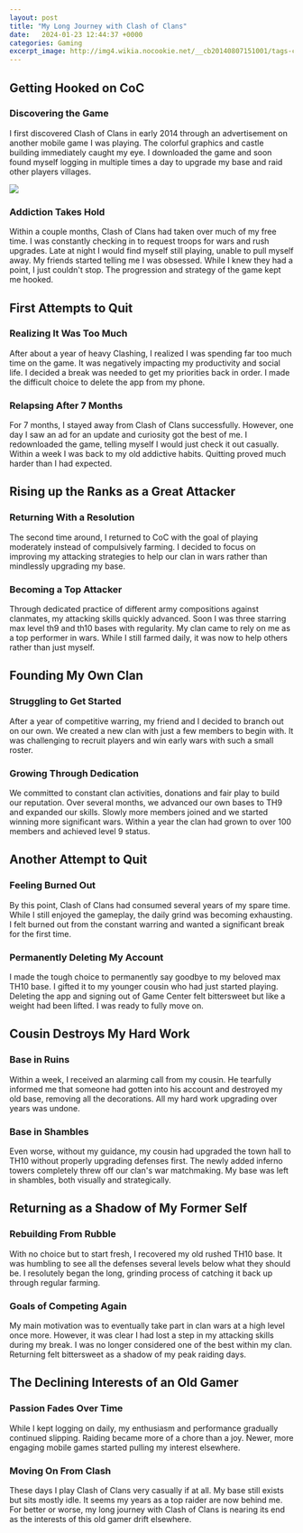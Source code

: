 ```yaml
---
layout: post
title: "My Long Journey with Clash of Clans"
date:   2024-01-23 12:44:37 +0000
categories: Gaming
excerpt_image: http://img4.wikia.nocookie.net/__cb20140807151001/tags-clash-of-clans-guide/images/9/93/Fourm_picture_1.jpg
---
```


## Getting Hooked on CoC
### Discovering the Game
I first discovered Clash of Clans in early 2014 through an advertisement on another mobile game I was playing. The colorful graphics and castle building immediately caught my eye. I downloaded the game and soon found myself logging in multiple times a day to upgrade my base and raid other players villages.

![](http://img4.wikia.nocookie.net/__cb20140807151001/tags-clash-of-clans-guide/images/9/93/Fourm_picture_1.jpg)
### Addiction Takes Hold
Within a couple months, Clash of Clans had taken over much of my free time. I was constantly checking in to request troops for wars and rush upgrades. Late at night I would find myself still playing, unable to pull myself away. My friends started telling me I was obsessed. While I knew they had a point, I just couldn't stop. The progression and strategy of the game kept me hooked.
## First Attempts to Quit
### Realizing It Was Too Much
After about a year of heavy Clashing, I realized I was spending far too much time on the game. It was negatively impacting my productivity and social life. I decided a break was needed to get my priorities back in order. I made the difficult choice to delete the app from my phone.
### Relapsing After 7 Months 
For 7 months, I stayed away from Clash of Clans successfully. However, one day I saw an ad for an update and curiosity got the best of me. I redownloaded the game, telling myself I would just check it out casually. Within a week I was back to my old addictive habits. Quitting proved much harder than I had expected.
## Rising up the Ranks as a Great Attacker
### Returning With a Resolution
The second time around, I returned to CoC with the goal of playing moderately instead of compulsively farming. I decided to focus on improving my attacking strategies to help our clan in wars rather than mindlessly upgrading my base. 
### Becoming a Top Attacker
Through dedicated practice of different army compositions against clanmates, my attacking skills quickly advanced. Soon I was three starring max level th9 and th10 bases with regularity. My clan came to rely on me as a top performer in wars. While I still farmed daily, it was now to help others rather than just myself.
## Founding My Own Clan  
### Struggling to Get Started
After a year of competitive warring, my friend and I decided to branch out on our own. We created a new clan with just a few members to begin with. It was challenging to recruit players and win early wars with such a small roster.
### Growing Through Dedication  
We committed to constant clan activities, donations and fair play to build our reputation. Over several months, we advanced our own bases to TH9 and expanded our skills. Slowly more members joined and we started winning more significant wars. Within a year the clan had grown to over 100 members and achieved level 9 status.
## Another Attempt to Quit
### Feeling Burned Out
By this point, Clash of Clans had consumed several years of my spare time. While I still enjoyed the gameplay, the daily grind was becoming exhausting. I felt burned out from the constant warring and wanted a significant break for the first time. 
### Permanently Deleting My Account
I made the tough choice to permanently say goodbye to my beloved max TH10 base. I gifted it to my younger cousin who had just started playing. Deleting the app and signing out of Game Center felt bittersweet but like a weight had been lifted. I was ready to fully move on.
## Cousin Destroys My Hard Work
### Base in Ruins 
Within a week, I received an alarming call from my cousin. He tearfully informed me that someone had gotten into his account and destroyed my old base, removing all the decorations. All my hard work upgrading over years was undone.
### Base in Shambles
Even worse, without my guidance, my cousin had upgraded the town hall to TH10 without properly upgrading defenses first. The newly added inferno towers completely threw off our clan's war matchmaking. My base was left in shambles, both visually and strategically. 
## Returning as a Shadow of My Former Self
### Rebuilding From Rubble  
With no choice but to start fresh, I recovered my old rushed TH10 base. It was humbling to see all the defenses several levels below what they should be. I resolutely began the long, grinding process of catching it back up through regular farming.
### Goals of Competing Again
My main motivation was to eventually take part in clan wars at a high level once more. However, it was clear I had lost a step in my attacking skills during my break. I was no longer considered one of the best within my clan. Returning felt bittersweet as a shadow of my peak raiding days.
## The Declining Interests of an Old Gamer  
### Passion Fades Over Time
While I kept logging on daily, my enthusiasm and performance gradually continued slipping. Raiding became more of a chore than a joy. Newer, more engaging mobile games started pulling my interest elsewhere.
### Moving On From Clash
These days I play Clash of Clans very casually if at all. My base still exists but sits mostly idle. It seems my years as a top raider are now behind me. For better or worse, my long journey with Clash of Clans is nearing its end as the interests of this old gamer drift elsewhere.